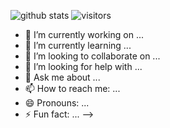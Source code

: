 ![github stats](https://github-readme-stats.vercel.app/api?username=CanerBaba25&theme=radical&show_icons=true&hide_border=true)
![visitors](https://visitor-badge.laobi.icu/badge?page_id=CanerBaba25)

- 🔭 I’m currently working on ...
- 🌱 I’m currently learning ...
- 👯 I’m looking to collaborate on ...
- 🤔 I’m looking for help with ...
- 💬 Ask me about ...
- 📫 How to reach me: ...
- 😄 Pronouns: ...
- ⚡ Fun fact: ...
-->
